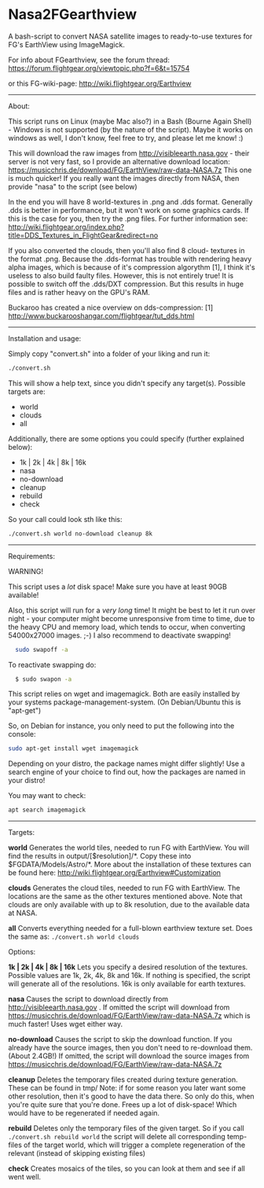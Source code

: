 # Nasa2FGearthview
A bash-script to convert NASA satellite images to ready-to-use
textures for FG's EarthView using ImageMagick.

For info about FGearthview, see the forum thread:
  https://forum.flightgear.org/viewtopic.php?f=6&t=15754
  
or this FG-wiki-page:
  http://wiki.flightgear.org/Earthview


------------------------------------
About:

This script runs on Linux (maybe Mac also?) in a Bash
(Bourne Again Shell) - Windows is not supported (by the nature of the
script). Maybe it works on windows as well, I don't know, feel free
to try, and please let me know! :)

This will download the raw images from http://visibleearth.nasa.gov - 
their server is not very fast, so I provide an alternative download
location: https://musicchris.de/download/FG/EarthView/raw-data-NASA.7z
This one is much quicker! If you really want the images directly from
NASA, then provide "nasa" to the script (see below)

In the end you will have 8 world-textures in .png and .dds format.
Generally .dds is better in performance, but it won't work on some
graphics cards. If this is the case for you, then try the .png files.
For further information see:
http://wiki.flightgear.org/index.php?title=DDS_Textures_in_FlightGear&redirect=no

If you also converted the clouds, then you'll also find 8 cloud-
textures in the format .png. Because the .dds-format has trouble with
rendering heavy alpha images, which is because of it's compression
algorythm [1], I think it's useless to also build faulty files.
However, this is not entirely true! It is possible to switch off the
.dds/DXT compression. But this results in huge files and is rather
heavy on the GPU's RAM.

Buckaroo has created a nice overview on dds-compression:
[1] http://www.buckarooshangar.com/flightgear/tut_dds.html

------------------------------------
Installation and usage:

Simply copy "convert.sh" into a folder of your liking and run it:

```bash
./convert.sh
```

This will show a help text, since you didn't specify any target(s).
Possible targets are:
* world
* clouds
* all

Additionally, there are some options you could specify (further
explained below):
* 1k | 2k | 4k | 8k | 16k
* nasa
* no-download
* cleanup
* rebuild
* check

So your call could look sth like this:

```bash
./convert.sh world no-download cleanup 8k
```


------------------------------------
Requirements:

WARNING!

This script uses a *lot* disk space! Make sure you have at least 90GB
available!

Also, this script will run for a *very long* time! It might be best to
let it run over night - your computer might become unresponsive from
time to time, due to the heavy CPU and memory load, which tends to
occur, when converting 54000x27000 images. ;-)
I also recommend to deactivate swapping!
```bash
  sudo swapoff -a
 ```
To reactivate swapping do:
```bash
  $ sudo swapon -a
```

This script relies on wget and imagemagick. Both are easily installed
by your systems package-management-system.
(On Debian/Ubuntu this is "apt-get")

So, on Debian for instance, you only need to put the following into
the console:

```bash
sudo apt-get install wget imagemagick
```

Depending on your distro, the package names might differ slightly! Use
a search engine of your choice to find out, how the packages are named
in your distro!

You may want to check:

```bash
apt search imagemagick
```


------------------------------------
Targets:

**world**
	Generates the world tiles, needed to run FG with EarthView.
	You will find the results in output/[$resolution]/\*. Copy
	these into $FGDATA/Models/Astro/\*. More about the installation
	of these textures can be found here:
	http://wiki.flightgear.org/Earthview#Customization

**clouds**
	Generates the cloud tiles, needed to run FG with EarthView.
	The locations are the same as the other textures mentioned
	above. Note that clouds are only available with up to 8k
	resolution, due to the available data at NASA.

**all**
	Converts everything needed for a full-blown earthview texture
	set. Does the same as:
	   ```./convert.sh world clouds```


Options:

**1k | 2k | 4k | 8k | 16k**
	Lets you specify a desired resolution of the textures.
	Possible values are 1k, 2k, 4k, 8k and 16k. If nothing is
	specified, the script will generate all of the resolutions.
	16k is only available for earth textures.

**nasa**
	Causes the script to download directly from 
	http://visibleearth.nasa.gov . If omitted the script will
	download from
	https://musicchris.de/download/FG/EarthView/raw-data-NASA.7z
	which is much faster!
	Uses wget either way.

**no-download**
	Causes the script to skip the download function. If you
	already have the source images, then you don't need to
	re-download them. (About 2.4GB!)
	If omitted, the script will download the source images from
	https://musicchris.de/download/FG/EarthView/raw-data-NASA.7z

**cleanup**
	Deletes the temporary files created during texture generation.
	These can be found in tmp/
	Note: if for some reason you later want some other resolution,
	then it's good to have the data there. So only do this, when
	you're quite sure that you're done.
	Frees up a lot of disk-space! Which would have to be
	regenerated if needed again.

**rebuild**
	Deletes only the temporary files of the given target. So if
	you call ```./convert.sh rebuild world``` the script will delete
	all corresponding temp-files of the target world, which will
	trigger a complete regeneration of the relevant (instead of
	skipping existing files)

**check**
	Creates mosaics of the tiles, so you can look at them and see
	if all went well.
